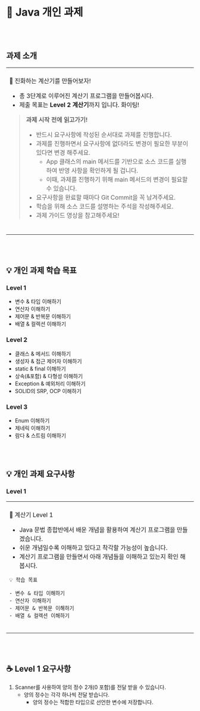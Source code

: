 # 📗 Java 개인 과제

<br><br>

## 과제 소개

<table>
  <tr>
    <td><Br>
📢 진화하는 계산기를 만들어보자!

  - 총 3단계로 이루어진 계산기 프로그램을 만들어봅시다.
  - 제출 목표는 **Level 2 계산기**까지 입니다. 화이팅!

> **과제 시작 전에 읽고가기!**
> 
> - 반드시 요구사항에 작성된 순서대로 과제를 진행합니다.
> - 과제를 진행하면서 요구사항에 없더라도 변경이 필요한 부분이 있다면 변경 해주세요.
>     - App 클래스의 main 메서드를 기반으로 소스 코드를 실행하여 반영 사항을 확인하게 될 겁니다.
>     - 이때, 과제를 진행하기 위해 main 메서드의 변경이 필요할 수 있습니다.
> - 요구사항을 완료할 때마다 Git Commit을 꼭 남겨주세요.
> - 학습을 위해 소스 코드를 설명하는 주석을 작성해주세요.
> - 과제 가이드 영상을 참고해주세요!

<br>
    </td>
  </tr>
</table>
<br><br>

## 💡 **개인 과제 학습 목표**


### **Level 1**

- 변수 & 타입 이해하기
- 연산자 이해하기
- 제어문 & 반복문 이해하기
- 배열 & 컬렉션 이해하기

### **Level 2**

- 클래스 & 메서드 이해하기
- 생성자 & 접근 제어자 이해하기
- static & final 이해하기
- 상속(&포함) & 다형성 이해하기
- Exception & 예외처리 이해하기
- SOLID의 SRP, OCP 이해하기

### **Level 3**

- Enum 이해하기
- 제네릭 이해하기
- 람다 & 스트림 이해하기
  
<br><br>

## 💡 **개인 과제 요구사항**

### Level 1

<table>
  <tr>
    <td>
      <br>
📢 계산기 Level 1

- Java 문법 종합반에서 배운 개념을 활용하여 계산기 프로그램을 만들겠습니다.
- 쉬운 개념일수록 이해하고 있다고 착각할 가능성이 높습니다.
- 계산기 프로그램을 만들면서 아래 개념들을 이해하고 있는지 확인 해봅시다.

```
💡 학습 목표

- 변수 & 타입 이해하기
- 연산자 이해하기
- 제어문 & 반복문 이해하기
- 배열 & 컬렉션 이해하기
```
<br>
    </td>
  </tr>
</table>
<br><br>

## ☕ Level 1 요구사항

1. Scanner를 사용하여 양의 정수 2개(0 포함)를 전달 받을 수 있습니다.
    - 양의 정수는 각각 하나씩 전달 받습니다.
        - 양의 정수는 적합한 타입으로 선언한 변수에 저장합니다.
